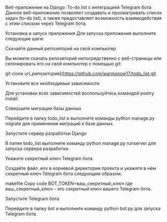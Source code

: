 Веб-приложение на Django: To-do list с интеграцией Telegram бота
Данное веб-приложение позволяет создавать и просматривать список задач (to-do list), а также предоставляет возможность взаимодействия с этим списком через Telegram бота.

Установка и запуск приложения
Для запуска приложения выполните следующие шаги:

Скачайте данный репозиторий на свой компьютер

Вы можете скачать репозиторий непосредственно с веб-страницы или склонировать его на свой компьютер с помощью git:

git clone url_репозитория](https://github.com/warmsnow17/todo_list.git


Установите все необходимые зависимости

Для установки всех зависимостей воспользуйтесь командой poetry install.

Совершите миграции базы данных

Перейдите в папку todo_list и выполните команды python manage.py migrate для применения миграций к базе данных.

Запустите сервер разработки Django

В папке todo_list выполните команду python manage.py runserver для запуска сервера разработки.

Укажите секретный ключ Telegram бота

Создайте файл .env в корневой директории проекта и укажите в нём секретный ключ Telegram бота следующим образом:

makefile
Copy code
BOT_TOKEN=ваш_секретный_ключ
где ваш_секретный_ключ - это секретный ключ вашего Telegram бота.

Запустите Telegram бота

Перейдите в папку bot и выполните команду python bot.py для запуска Telegram бота.
